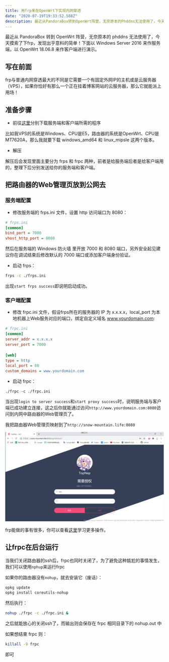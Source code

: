 ```yaml
---
title: 用frp来在OpenWrt下实现内网穿透
date: "2020-07-19T19:33:52.588Z"
description: 最近从PandoraBox转到OpenWrt阵营，无奈原本的Phddns无法使用了，今天摸索了下frp，发现出乎意料的简单！
---
```


最近从 PandoraBox 转到 OpenWrt 阵营，无奈原本的 phddns 无法使用了，今天摸索了下frp，发现出乎意料的简单！下面以 Windows Server 2016 来作服务端，以 OpenWrt 18.06.8 来作客户端进行演示。

## 写在前面

frp与普通内网穿透最大的不同是它需要一个有固定外网IP的主机或是云服务器（VPS），如果你恰好有那么一个正在挂着博客网站的云服务器，那么它就能派上用场！

## 准备步骤

* 前往[这里](https://github.com/fatedier/frp/releases)分别下载服务端和客户端所需的程序

比如我VPS的系统是Windows、CPU是E5，路由器的系统是OpenWrt、CPU是MT7620A，那么我就要下载 windows_amd64 和 linux_mipsle 这两个版本。

* 解压

解压后会发现里面主要分为 frps 和 frpc 两种，前者是给服务端后者是给客户端用的，整理下后分别发送给你的服务端和客户端。

## 把路由器的Web管理页放到公网去

### 服务端配置

* 修改服务端的 frps.ini 文件，设置 http 访问端口为 8080：

```ini
# frps.ini
[common]
bind_port = 7000
vhost_http_port = 8080
```

然后在服务端的 Windows 防火墙 里开放 7000 和 8080 端口，另外安全起见建议你在调试结束后修改默认的 7000 端口或添加客户端身份验证。

* 启动 frps：

```sh
frps -c ./frps.ini
```

出现`start frps success`即说明启动成功。

### 客户端配置

* 修改 frpc.ini 文件，假设frps所在的服务器的 IP 为 x.x.x.x，local_port 为本地机器上Web服务对应的端口，绑定自定义域名 www.yourdomain.com:

```ini
# frpc.ini
[common]
server_addr = x.x.x.x
server_port = 7000

[web]
type = http
local_port = 80
custom_domains = www.yourdomain.com
```

* 启动 frpc：

```shell
./frpc -c ./frpc.ini
```

当出现`login to server success`和`start proxy success`时，说明服务端与客户端已成功建立连接，这之后你就能通过访问`http://www.yourdomain.com:8080`访问到内网中路由器的Web管理页了。

我把路由器Web管理页映射到了`http://snow-mountain.life:8080`

![TopNep](./2020-07-19.png)

frp能做的事有很多，你可以查看[这里](https://github.com/fatedier/frp/blob/master/README_zh.md)学习更多操作。

## 让frpc在后台运行

当我们关闭路由器的ssh后，frpc也同时关闭了，为了避免这种尴尬的事情发生，我们可以使用`nphup`来运行frpc

如果你的路由器没有`nohup`，就去安装它（废话）：

```bash
opkg update
opkg install coreutils-nohup
```

然后执行：

```bash
nohup ./frpc -c ./frpc.ini &
```

之后就能放心的关闭ssh了，而输出则会保存在 frpc 相同目录下的 nohup.out 中

如果想结束 frpc 则：

```bash
killall -9 frpc
```

即可
